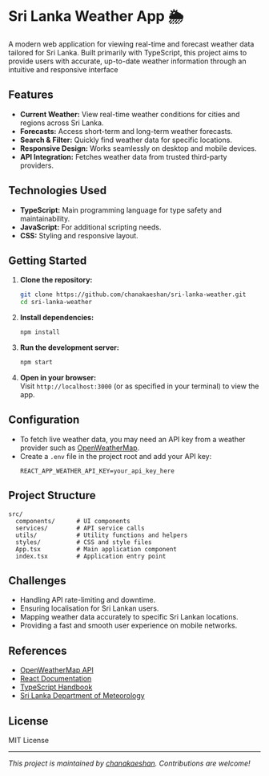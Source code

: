 # Sri Lanka Weather App 🌦️

A modern web application for viewing real-time and forecast weather data tailored for Sri Lanka. Built primarily with TypeScript, this project aims to provide users with accurate, up-to-date weather information through an intuitive and responsive interface

## Features

- **Current Weather:** View real-time weather conditions for cities and regions across Sri Lanka.
- **Forecasts:** Access short-term and long-term weather forecasts.
- **Search & Filter:** Quickly find weather data for specific locations.
- **Responsive Design:** Works seamlessly on desktop and mobile devices.
- **API Integration:** Fetches weather data from trusted third-party providers.

## Technologies Used

- **TypeScript:** Main programming language for type safety and maintainability.
- **JavaScript:** For additional scripting needs.
- **CSS:** Styling and responsive layout.

## Getting Started

1. **Clone the repository:**
   ```bash
   git clone https://github.com/chanakaeshan/sri-lanka-weather.git
   cd sri-lanka-weather
   ```
2. **Install dependencies:**
   ```bash
   npm install
   ```
3. **Run the development server:**
   ```bash
   npm start
   ```
4. **Open in your browser:**  
   Visit `http://localhost:3000` (or as specified in your terminal) to view the app.

## Configuration

- To fetch live weather data, you may need an API key from a weather provider such as [OpenWeatherMap](https://openweathermap.org/api).
- Create a `.env` file in the project root and add your API key:
  ```
  REACT_APP_WEATHER_API_KEY=your_api_key_here
  ```

## Project Structure

```
src/
  components/      # UI components
  services/        # API service calls
  utils/           # Utility functions and helpers
  styles/          # CSS and style files
  App.tsx          # Main application component
  index.tsx        # Application entry point
```

## Challenges

- Handling API rate-limiting and downtime.
- Ensuring localisation for Sri Lankan users.
- Mapping weather data accurately to specific Sri Lankan locations.
- Providing a fast and smooth user experience on mobile networks.

## References

- [OpenWeatherMap API](https://openweathermap.org/api)
- [React Documentation](https://react.dev/)
- [TypeScript Handbook](https://www.typescriptlang.org/docs/)
- [Sri Lanka Department of Meteorology](http://www.meteo.gov.lk/)

## License

MIT License

---

*This project is maintained by [chanakaeshan](https://github.com/chanakaeshan). Contributions are welcome!*
